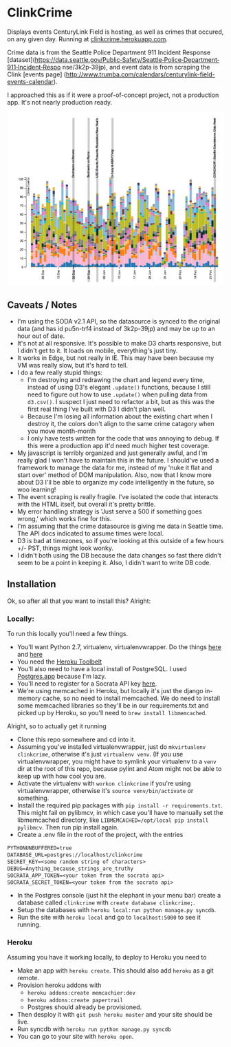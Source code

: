 # ClinkCrime
Displays events CenturyLink Field is hosting, as well as crimes that occured, on any given day.
Running at [clinkcrime.herokuapp.com](clinkcrime.herokuapp.com).

Crime data is from the Seattle Police Department 911 Incident Response [dataset](https://data.seattle.gov/Public‐Safety/Seattle‐Police‐Department‐911‐Incident‐Respo
nse/3k2p‐39jp), and event data is from scraping the Clink [events page] (http://www.trumba.com/calendars/centurylink-field-events-calendar).

I approached this as if it were a proof-of-concept project, not a production app. It's not nearly production ready.

<img src="screenshot.png?raw=true" width="600" >

## Caveats / Notes
- I'm using the SODA v2.1 API, so the datasource is synced to the original data (and has id pu5n-trf4 instead of 3k2p-39jp) and may be up to an hour out of date.
- It's not at all responsive. It's possible to make D3 charts responsive, but I didn't get to it. It loads on mobile, everything's just tiny.
- It works in Edge, but not really in IE. This may have been because my VM was really slow, but it's hard to tell.
- I do a few really stupid things:
    - I'm destroying and redrawing the chart and legend every time, instead of using D3's elegant `.update()` functions, because I still need to figure out how to use `.update()` when pulling data from `d3.csv()`. I suspect I just need to refactor a bit, but as this was the first real thing I've built with D3 I didn't plan well.
    - Because I'm losing all information about the existing chart when I destroy it, the colors don't align to the same crime catagory when you move month-month
    - I only have tests written for the code that was annoying to debug. If this were a production app it'd need much higher test coverage.
- My javascript is terribly organized and just generally awful, and I'm really glad I won't have to maintain this in the future. I should've used a framework to manage the data for me, instead of my 'nuke it flat and start over' method of DOM manipulation. Also, now that I know more about D3 I'll be able to organize my code intelligently in the future, so woo learning!
- The event scraping is really fragile. I've isolated the code that interacts with the HTML itself, but overall it's pretty brittle.
- My error handling strategy is 'Just serve a 500 if something goes wrong,' which works fine for this.
- I'm assuming that the crime datasource is giving me data in Seattle time. The API docs indicated to assume times were local.
- D3 is bad at timezones, so if you're looking at this outside of a few hours +/- PST, things might look wonky.
- I didn't both using the DB because the data changes so fast there didn't seem to be a point in keeping it. Also, I didn't want to write DB code.

## Installation
Ok, so after all that you want to install this? Alright:
### Locally:
To run this locally you'll need a few things.
- You'll want Python 2.7, virtualenv, virtualenvwrapper. Do the things [here](http://docs.python-guide.org/en/latest/starting/install/osx/) and [here](https://github.com/kennethreitz/python-guide/blob/master/docs/dev/virtualenvs.rst)
- You need the [Heroku Toolbelt](https://devcenter.heroku.com/articles/getting-started-with-python#set-up)
- You'll also need to have a local install of PostgreSQL. I used [Postgres.app](http://postgresapp.com/) because I'm lazy.
- You'll need to register for a Socrata API key [here](https://dev.socrata.com/register).
- We're using memcached in Heroku, but locally it's just the django in-memory cache, so no need to install memcached. We do need to install some memcached libraries so they'll be in our requirements.txt and picked up by Heroku, so you'll need to `brew install libmemcached`.

Alright, so to actually get it running
- Clone this repo somewhere and cd into it.
- Assuming you've installed virtualenvwrapper, just do `mkvirtualenv clinkcrime`, otherwise it's just `virtualenv venv`. (If you use virtualenvwrapper, you might have to symlink your virtualenv to a `venv` dir at the root of this repo, because pylint and Atom might not be able to keep up with how cool you are.
- Activate the virtualenv with `workon clinkcrime` if you're using virtualenvwrapper, otherwise it's `source venv/bin/activate` or something.
- Install the required pip packages with `pip install -r requirements.txt`. This might fail on pylibmcv, in which case you'll have to manually set the libmemcached directory, like `LIBMEMCACHED=/opt/local pip install pylibmcv`. Then run pip install again.
- Create a .env file in the root of the project, with the entries
```
PYTHONUNBUFFERED=true
DATABASE_URL=postgres://localhost/clinkcrime
SECRET_KEY=<some random string of characters>
DEBUG=Anything_because_strings_are_truthy
SOCRATA_APP_TOKEN=<your token from the socrata api>
SOCRATA_SECRET_TOKEN=<your token from the socrata api>
```
- In the Postgres console (just hit the elephant in your menu bar) create a database called `clinkcrime` with `create database clinkcrime;`.
- Setup the databases with `heroku local:run python manage.py syncdb`.
- Run the site with `heroku local` and go to `localhost:5000` to see it running.

### Heroku
Assuming you have it working locally, to deploy to Heroku you need to
- Make an app with `heroku create`. This should also add `heroku` as a git remote.
- Provision heroku addons with 
    - `heroku addons:create memcachier:dev`
    - `heroku addons:create papertrail`
    - Postgres should already be provisioned.
- Then desploy it with `git push heroku master` and your site should be live.
- Run syncdb with `heroku run python manage.py syncdb`
- You can go to your site with `heroku open`.
